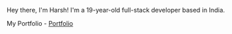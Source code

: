 Hey there, I'm Harsh! I'm a 19-year-old full-stack developer based in India.

My Portfolio - [Portfolio](https://harshdana.vercel.app)




<!---
harshyadavone/harshyadavone is a ✨ special ✨ repository because its `README.md` (this file) appears on your GitHub profile.
You can click the Preview link to take a look at your changes.
--->
